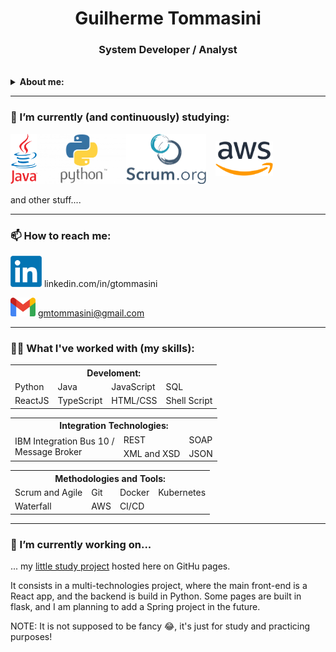 <h1 align="center">Guilherme Tommasini</h1>

<h3 align="center">System Developer /  Analyst</h3>
<br>

<details  style="" >
    <summary><b>About me:</b></summary>
    <p> My name is Guilherme, but I usually go by "Gui" to ease everyone's life! I've been working in IT for about 10 years now. Before IT, I taught Physics in High School for a few years - I do have a Teaching degree and a BSc in Physics, and in 2021 I got my diploma in Computer Programming.</p>
   <p>For the first few years of my IT career, I worked in major banks, in Capital Market related projects, mainly creating documentation and building service buses and micro services. But I also touched a bit of Java, Shell, SQL (MySQL, Oracle, Sybase), and so on.</p>
    <p>More recently I've worked more with Java, Python, React and got to work more closely with AWS cloud, Docker and Kubernetes.</p>
</details>
<hr>
<h3>🌱 I’m currently (and continuously) studying:</h3>
 <div style="display: flex; align-items: center;">
    <img src="images/java-logo.png" height="80"/>
    <img src="images/python-logo.png" height="80"/>
    <img src="images/scrum-logo.svg" height="80"/>    
    <img src="images/aws-logo.png" height="55" style="margin: 0 15px;"/> 
  </div>
  <br>
  and other stuff....

<hr>
<h3>📫 How to reach me:</h3>

[<img src="images/linkedin-logo.png" width="50"/>](https://www.linkedin.com/in/gtommasini/) linkedin.com/in/gtommasini

[<img src="images/gmail-icon.png" height="30" />](mailto:gmtommasini@gmail.com) gmtommasini@gmail.com

<hr>
<h3>👨‍🔧 What I've worked with (my skills):</h3>


<table>
  <tr>
      <th colspan="4">Develoment:</th>
  </tr>
    <tr>
      <td>Python</td>
      <td>Java</td>
      <td>JavaScript</td>
      <td>SQL</td>
    </tr>
    <tr>
      <td>ReactJS</td>
      <td>TypeScript</td>
      <td>HTML/CSS</td>
      <td>Shell Script</td>
    </tr>
</table>

<table>
  <tr>
      <th colspan=4>Integration Technologies:</th>
  </tr>
    <tr>
      <td rowspan=2>IBM Integration Bus 10 /<br>Message Broker</td>
      <td>REST</td>
      <td>SOAP</td>
    </tr>
    <tr>
      <td>XML and XSD</td>
      <td>JSON</td>
    </tr>
</table>

<table>
  <tr>
      <th colspan=4>Methodologies and Tools:</th>
  </tr>
    <tr>
      <td>Scrum and Agile</td>
      <td>Git</td>
      <td>Docker</td>
      <td>Kubernetes</td>
    </tr>
    <tr>
      <td>Waterfall</td>
      <td>AWS</td>
      <td>CI/CD</td>
      <td></td>
    </tr>
</table>

<hr>
<h3>🔭 I’m currently working on...</h3>

... my [little study project](https://gmtommasini.github.io/my-page/) hosted here on GitHu pages.

It consists in a multi-technologies project, where the main front-end is a React app, and the backend is build in Python. Some pages are built in flask, and I am planning to add a Spring project in the future.

NOTE: It is not supposed to be fancy 😂, it's just for study and practicing purposes!